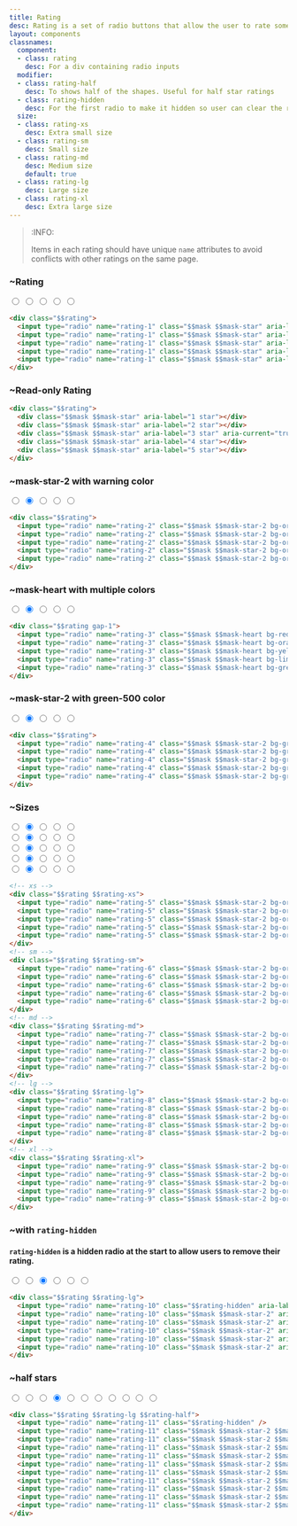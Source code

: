 ```yaml
---
title: Rating
desc: Rating is a set of radio buttons that allow the user to rate something.
layout: components
classnames:
  component:
  - class: rating
    desc: For a div containing radio inputs
  modifier:
  - class: rating-half
    desc: To shows half of the shapes. Useful for half star ratings
  - class: rating-hidden
    desc: For the first radio to make it hidden so user can clear the rating
  size:
  - class: rating-xs
    desc: Extra small size
  - class: rating-sm
    desc: Small size
  - class: rating-md
    desc: Medium size
    default: true
  - class: rating-lg
    desc: Large size
  - class: rating-xl
    desc: Extra large size
---
```


<script>
  import Component from "$components/Component.svelte"
  import Translate from "$components/Translate.svelte"
</script>

> :INFO:
>
> Items in each rating should have unique `name` attributes to avoid conflicts with other ratings on the same page.

### ~Rating
<div class="rating">
  <input type="radio" name="rating-1" class="mask mask-star" aria-label="1 star" />
  <input type="radio" name="rating-1" class="mask mask-star" aria-label="2 star" />
  <input type="radio" name="rating-1" class="mask mask-star" aria-label="3 star" />
  <input type="radio" name="rating-1" class="mask mask-star" aria-label="4 star" />
  <input type="radio" name="rating-1" class="mask mask-star" aria-label="5 star" />
</div>

```html
<div class="$$rating">
  <input type="radio" name="rating-1" class="$$mask $$mask-star" aria-label="1 star" />
  <input type="radio" name="rating-1" class="$$mask $$mask-star" aria-label="2 star" checked="checked" />
  <input type="radio" name="rating-1" class="$$mask $$mask-star" aria-label="3 star" />
  <input type="radio" name="rating-1" class="$$mask $$mask-star" aria-label="4 star" />
  <input type="radio" name="rating-1" class="$$mask $$mask-star" aria-label="5 star" />
</div>
```


### ~Read-only Rating
<div class="rating">
  <div class="mask mask-star" aria-label="1 star"></div>
  <div class="mask mask-star" aria-label="2 star"></div>
  <div class="mask mask-star" aria-label="3 star" aria-current="true"></div>
  <div class="mask mask-star" aria-label="4 star"></div>
  <div class="mask mask-star" aria-label="5 star"></div>
</div>

```html
<div class="$$rating">
  <div class="$$mask $$mask-star" aria-label="1 star"></div>
  <div class="$$mask $$mask-star" aria-label="2 star"></div>
  <div class="$$mask $$mask-star" aria-label="3 star" aria-current="true"></div>
  <div class="$$mask $$mask-star" aria-label="4 star"></div>
  <div class="$$mask $$mask-star" aria-label="5 star"></div>
</div>
```



### ~mask-star-2 with warning color
<div class="rating">
  <input type="radio" name="rating-2" class="mask mask-star-2 bg-orange-400" aria-label="1 star" />
  <input type="radio" name="rating-2" class="mask mask-star-2 bg-orange-400" aria-label="2 star" checked="checked" />
  <input type="radio" name="rating-2" class="mask mask-star-2 bg-orange-400" aria-label="3 star" />
  <input type="radio" name="rating-2" class="mask mask-star-2 bg-orange-400" aria-label="4 star" />
  <input type="radio" name="rating-2" class="mask mask-star-2 bg-orange-400" aria-label="5 star" />
</div>

```html
<div class="$$rating">
  <input type="radio" name="rating-2" class="$$mask $$mask-star-2 bg-orange-400" aria-label="1 star" />
  <input type="radio" name="rating-2" class="$$mask $$mask-star-2 bg-orange-400" aria-label="2 star" checked="checked" />
  <input type="radio" name="rating-2" class="$$mask $$mask-star-2 bg-orange-400" aria-label="3 star" />
  <input type="radio" name="rating-2" class="$$mask $$mask-star-2 bg-orange-400" aria-label="4 star" />
  <input type="radio" name="rating-2" class="$$mask $$mask-star-2 bg-orange-400" aria-label="5 star" />
</div>
```


### ~mask-heart with multiple colors
<div class="gap-1 rating">
  <input type="radio" name="rating-3" class="mask mask-heart bg-red-400" aria-label="1 star" />
  <input type="radio" name="rating-3" class="mask mask-heart bg-orange-400" aria-label="2 star" checked="checked" />
  <input type="radio" name="rating-3" class="mask mask-heart bg-yellow-400" aria-label="3 star" />
  <input type="radio" name="rating-3" class="mask mask-heart bg-lime-400" aria-label="4 star" />
  <input type="radio" name="rating-3" class="mask mask-heart bg-green-400" aria-label="5 star" />
</div>

```html
<div class="$$rating gap-1">
  <input type="radio" name="rating-3" class="$$mask $$mask-heart bg-red-400" aria-label="1 star" />
  <input type="radio" name="rating-3" class="$$mask $$mask-heart bg-orange-400" aria-label="2 star" checked="checked" />
  <input type="radio" name="rating-3" class="$$mask $$mask-heart bg-yellow-400" aria-label="3 star" />
  <input type="radio" name="rating-3" class="$$mask $$mask-heart bg-lime-400" aria-label="4 star" />
  <input type="radio" name="rating-3" class="$$mask $$mask-heart bg-green-400" aria-label="5 star" />
</div>
```


### ~mask-star-2 with green-500 color
<div class="rating">
  <input type="radio" name="rating-4" class="bg-green-500 mask mask-star-2" aria-label="1 star" />
  <input type="radio" name="rating-4" class="bg-green-500 mask mask-star-2" aria-label="2 star" checked="checked" />
  <input type="radio" name="rating-4" class="bg-green-500 mask mask-star-2" aria-label="3 star" />
  <input type="radio" name="rating-4" class="bg-green-500 mask mask-star-2" aria-label="4 star" />
  <input type="radio" name="rating-4" class="bg-green-500 mask mask-star-2" aria-label="5 star" />
</div>

```html
<div class="$$rating">
  <input type="radio" name="rating-4" class="$$mask $$mask-star-2 bg-green-500" aria-label="1 star" />
  <input type="radio" name="rating-4" class="$$mask $$mask-star-2 bg-green-500" aria-label="2 star" checked="checked" />
  <input type="radio" name="rating-4" class="$$mask $$mask-star-2 bg-green-500" aria-label="3 star" />
  <input type="radio" name="rating-4" class="$$mask $$mask-star-2 bg-green-500" aria-label="4 star" />
  <input type="radio" name="rating-4" class="$$mask $$mask-star-2 bg-green-500" aria-label="5 star" />
</div>
```


### ~Sizes
<div class="flex flex-col gap-2 items-center">
  <div class="rating rating-xs">
    <input type="radio" name="rating-5" class="mask mask-star-2 bg-orange-400" aria-label="1 star" />
    <input type="radio" name="rating-5" class="mask mask-star-2 bg-orange-400" aria-label="2 star" checked="checked" />
    <input type="radio" name="rating-5" class="mask mask-star-2 bg-orange-400" aria-label="3 star" />
    <input type="radio" name="rating-5" class="mask mask-star-2 bg-orange-400" aria-label="4 star" />
    <input type="radio" name="rating-5" class="mask mask-star-2 bg-orange-400" aria-label="5 star" />
  </div>
  <div class="rating rating-sm">
    <input type="radio" name="rating-6" class="mask mask-star-2 bg-orange-400" aria-label="1 star" />
    <input type="radio" name="rating-6" class="mask mask-star-2 bg-orange-400" aria-label="2 star" checked="checked" />
    <input type="radio" name="rating-6" class="mask mask-star-2 bg-orange-400" aria-label="3 star" />
    <input type="radio" name="rating-6" class="mask mask-star-2 bg-orange-400" aria-label="4 star" />
    <input type="radio" name="rating-6" class="mask mask-star-2 bg-orange-400" aria-label="5 star" />
  </div>
  <div class="rating rating-md">
    <input type="radio" name="rating-7" class="mask mask-star-2 bg-orange-400" aria-label="1 star" />
    <input type="radio" name="rating-7" class="mask mask-star-2 bg-orange-400" aria-label="2 star" checked="checked" />
    <input type="radio" name="rating-7" class="mask mask-star-2 bg-orange-400" aria-label="3 star" />
    <input type="radio" name="rating-7" class="mask mask-star-2 bg-orange-400" aria-label="4 star" />
    <input type="radio" name="rating-7" class="mask mask-star-2 bg-orange-400" aria-label="5 star" />
  </div>
  <div class="rating rating-lg">
    <input type="radio" name="rating-8" class="mask mask-star-2 bg-orange-400" aria-label="1 star" />
    <input type="radio" name="rating-8" class="mask mask-star-2 bg-orange-400" aria-label="2 star" checked="checked" />
    <input type="radio" name="rating-8" class="mask mask-star-2 bg-orange-400" aria-label="3 star" />
    <input type="radio" name="rating-8" class="mask mask-star-2 bg-orange-400" aria-label="4 star" />
    <input type="radio" name="rating-8" class="mask mask-star-2 bg-orange-400" aria-label="5 star" />
  </div>
  <div class="rating rating-xl">
    <input type="radio" name="rating-9" class="mask mask-star-2 bg-orange-400" aria-label="1 star" />
    <input type="radio" name="rating-9" class="mask mask-star-2 bg-orange-400" aria-label="2 star" checked="checked" />
    <input type="radio" name="rating-9" class="mask mask-star-2 bg-orange-400" aria-label="3 star" />
    <input type="radio" name="rating-9" class="mask mask-star-2 bg-orange-400" aria-label="4 star" />
    <input type="radio" name="rating-9" class="mask mask-star-2 bg-orange-400" aria-label="5 star" />
  </div>
</div>

```html
<!-- xs -->
<div class="$$rating $$rating-xs">
  <input type="radio" name="rating-5" class="$$mask $$mask-star-2 bg-orange-400" aria-label="1 star" />
  <input type="radio" name="rating-5" class="$$mask $$mask-star-2 bg-orange-400" aria-label="2 star" checked="checked" />
  <input type="radio" name="rating-5" class="$$mask $$mask-star-2 bg-orange-400" aria-label="3 star" />
  <input type="radio" name="rating-5" class="$$mask $$mask-star-2 bg-orange-400" aria-label="4 star" />
  <input type="radio" name="rating-5" class="$$mask $$mask-star-2 bg-orange-400" aria-label="5 star" />
</div>
<!-- sm -->
<div class="$$rating $$rating-sm">
  <input type="radio" name="rating-6" class="$$mask $$mask-star-2 bg-orange-400" aria-label="1 star" />
  <input type="radio" name="rating-6" class="$$mask $$mask-star-2 bg-orange-400" aria-label="2 star" checked="checked" />
  <input type="radio" name="rating-6" class="$$mask $$mask-star-2 bg-orange-400" aria-label="3 star" />
  <input type="radio" name="rating-6" class="$$mask $$mask-star-2 bg-orange-400" aria-label="4 star" />
  <input type="radio" name="rating-6" class="$$mask $$mask-star-2 bg-orange-400" aria-label="5 star" />
</div>
<!-- md -->
<div class="$$rating $$rating-md">
  <input type="radio" name="rating-7" class="$$mask $$mask-star-2 bg-orange-400" aria-label="1 star" />
  <input type="radio" name="rating-7" class="$$mask $$mask-star-2 bg-orange-400" aria-label="2 star" checked="checked" />
  <input type="radio" name="rating-7" class="$$mask $$mask-star-2 bg-orange-400" aria-label="3 star" />
  <input type="radio" name="rating-7" class="$$mask $$mask-star-2 bg-orange-400" aria-label="4 star" />
  <input type="radio" name="rating-7" class="$$mask $$mask-star-2 bg-orange-400" aria-label="5 star" />
</div>
<!-- lg -->
<div class="$$rating $$rating-lg">
  <input type="radio" name="rating-8" class="$$mask $$mask-star-2 bg-orange-400" aria-label="1 star" />
  <input type="radio" name="rating-8" class="$$mask $$mask-star-2 bg-orange-400" aria-label="2 star" checked="checked" />
  <input type="radio" name="rating-8" class="$$mask $$mask-star-2 bg-orange-400" aria-label="3 star" />
  <input type="radio" name="rating-8" class="$$mask $$mask-star-2 bg-orange-400" aria-label="4 star" />
  <input type="radio" name="rating-8" class="$$mask $$mask-star-2 bg-orange-400" aria-label="5 star" />
</div>
<!-- xl -->
<div class="$$rating $$rating-xl">
  <input type="radio" name="rating-9" class="$$mask $$mask-star-2 bg-orange-400" aria-label="1 star" />
  <input type="radio" name="rating-9" class="$$mask $$mask-star-2 bg-orange-400" aria-label="2 star" checked="checked" />
  <input type="radio" name="rating-9" class="$$mask $$mask-star-2 bg-orange-400" aria-label="3 star" />
  <input type="radio" name="rating-9" class="$$mask $$mask-star-2 bg-orange-400" aria-label="4 star" />
  <input type="radio" name="rating-9" class="$$mask $$mask-star-2 bg-orange-400" aria-label="5 star" />
</div>
```


### ~with `rating-hidden`
#### `rating-hidden` is a hidden radio at the start to allow users to remove their rating.

<div class="rating rating-lg">
  <input type="radio" name="rating-10" class="rating-hidden" aria-label="clear" />
  <input type="radio" name="rating-10" class="mask mask-star-2" aria-label="1 star" />
  <input type="radio" name="rating-10" class="mask mask-star-2" aria-label="2 star" checked="checked" />
  <input type="radio" name="rating-10" class="mask mask-star-2" aria-label="3 star" />
  <input type="radio" name="rating-10" class="mask mask-star-2" aria-label="4 star" />
  <input type="radio" name="rating-10" class="mask mask-star-2" aria-label="5 star" />
</div>

```html
<div class="$$rating $$rating-lg">
  <input type="radio" name="rating-10" class="$$rating-hidden" aria-label="clear" />
  <input type="radio" name="rating-10" class="$$mask $$mask-star-2" aria-label="1 star" />
  <input type="radio" name="rating-10" class="$$mask $$mask-star-2" aria-label="2 star" checked="checked" />
  <input type="radio" name="rating-10" class="$$mask $$mask-star-2" aria-label="3 star" />
  <input type="radio" name="rating-10" class="$$mask $$mask-star-2" aria-label="4 star" />
  <input type="radio" name="rating-10" class="$$mask $$mask-star-2" aria-label="5 star" />
</div>
```


### ~half stars
<div class="rating rating-lg rating-half">
  <input type="radio" name="rating-11" class="rating-hidden" aria-label="clear" />
  <input type="radio" name="rating-11" class="bg-green-500 mask mask-star-2 mask-half-1" aria-label="0.5 star" />
  <input type="radio" name="rating-11" class="bg-green-500 mask mask-star-2 mask-half-2" aria-label="1 star" />
  <input type="radio" name="rating-11" class="bg-green-500 mask mask-star-2 mask-half-1" aria-label="1.5 star" checked="checked" />
  <input type="radio" name="rating-11" class="bg-green-500 mask mask-star-2 mask-half-2" aria-label="2 star" />
  <input type="radio" name="rating-11" class="bg-green-500 mask mask-star-2 mask-half-1" aria-label="2.5 star" />
  <input type="radio" name="rating-11" class="bg-green-500 mask mask-star-2 mask-half-2" aria-label="3 star" />
  <input type="radio" name="rating-11" class="bg-green-500 mask mask-star-2 mask-half-1" aria-label="3.5 star" />
  <input type="radio" name="rating-11" class="bg-green-500 mask mask-star-2 mask-half-2" aria-label="4 star" />
  <input type="radio" name="rating-11" class="bg-green-500 mask mask-star-2 mask-half-1" aria-label="4.5 star" />
  <input type="radio" name="rating-11" class="bg-green-500 mask mask-star-2 mask-half-2" aria-label="5 star" />
</div>

```html
<div class="$$rating $$rating-lg $$rating-half">
  <input type="radio" name="rating-11" class="$$rating-hidden" />
  <input type="radio" name="rating-11" class="$$mask $$mask-star-2 $$mask-half-1 bg-green-500" aria-label="0.5 star" />
  <input type="radio" name="rating-11" class="$$mask $$mask-star-2 $$mask-half-2 bg-green-500" aria-label="1 star" />
  <input type="radio" name="rating-11" class="$$mask $$mask-star-2 $$mask-half-1 bg-green-500" aria-label="1.5 star" checked="checked" />
  <input type="radio" name="rating-11" class="$$mask $$mask-star-2 $$mask-half-2 bg-green-500" aria-label="2 star" />
  <input type="radio" name="rating-11" class="$$mask $$mask-star-2 $$mask-half-1 bg-green-500" aria-label="2.5 star" />
  <input type="radio" name="rating-11" class="$$mask $$mask-star-2 $$mask-half-2 bg-green-500" aria-label="3 star" />
  <input type="radio" name="rating-11" class="$$mask $$mask-star-2 $$mask-half-1 bg-green-500" aria-label="3.5 star" />
  <input type="radio" name="rating-11" class="$$mask $$mask-star-2 $$mask-half-2 bg-green-500" aria-label="4 star" />
  <input type="radio" name="rating-11" class="$$mask $$mask-star-2 $$mask-half-1 bg-green-500" aria-label="4.5 star" />
  <input type="radio" name="rating-11" class="$$mask $$mask-star-2 $$mask-half-2 bg-green-500" aria-label="5 star" />
</div>
```
